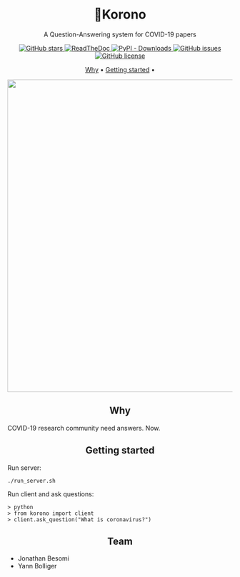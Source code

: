 <h1 align="center">👑Korono</h1>

<p align="center">A Question-Answering system for COVID-19 papers</p>

<p align="center">
  <a href="https://github.com/jbesomi/korono/stargazers">
    <img src="https://img.shields.io/github/stars/jbesomi/korono.svg?colorA=orange&colorB=orange&logo=github"
         alt="GitHub stars">
  </a>
  <a href="https://korono.readthedocs.io/">
      <img src="https://readthedocs.org/projects/korono/badge/?version=latest"
           alt="ReadTheDoc">
    </a>
  <a href="https://pypi.org/search/?q=korono">
      <img alt="PyPI - Downloads" src="https://img.shields.io/pypi/dm/korono">
  </a>
  <a href="https://github.com/jbesomi/korono/issues">
        <img src="https://img.shields.io/github/issues/jbesomi/korono.svg"
             alt="GitHub issues">
  </a>
  <a href="https://github.com/jbesomi/korono/blob/master/LICENSE">
        <img src="https://img.shields.io/github/license/jbesomi/korono.svg"
             alt="GitHub license">
  </a>  
</p>

<p align="center">
   <a href="#why">Why</a> •
   <a href="#getting-started">Getting started</a> •
</p>

<p align="center">
    <img src=".github/ai-coronavirus.png" width="700">
</p>


<h2 align="center">Why</h2>

COVID-19 research community need answers. Now.

<h2 align="center">Getting started</h2>

Run server:
```
./run_server.sh
```

Run client and ask questions:
```
> python
> from korono import client
> client.ask_question("What is coronavirus?")
```

<h2 align="center">Team</h2>

- Jonathan Besomi
- Yann Bolliger
